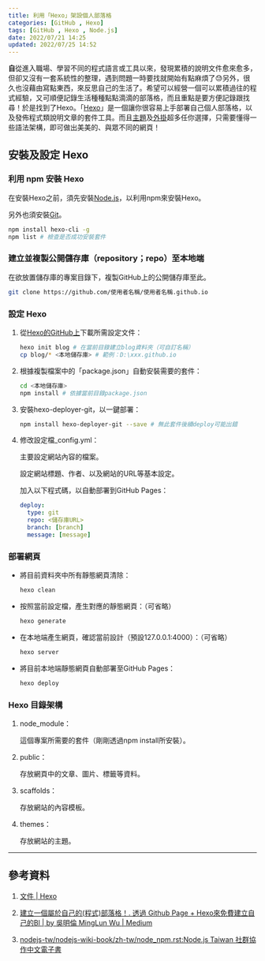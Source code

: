 ```yaml
---
title: 利用「Hexo」架設個人部落格
categories: [GitHub , Hexo]
tags: [GitHub , Hexo , Node.js]
date: 2022/07/21 14:25
updated: 2022/07/25 14:52
---
```


**自**從進入職場、學習不同的程式語言或工具以來，發現累積的說明文件愈來愈多，但卻又沒有一套系統性的整理，遇到問題一時要找就開始有點麻煩了😓另外，很久也沒藉由寫點東西，來反思自己的生活了。希望可以經營一個可以累積過往的程式經驗，又可順便記錄生活種種點點滴滴的部落格，而且重點是要方便記錄跟找尋！於是找到了Hexo。「[Hexo](https://hexo.io/zh-tw/)」是一個讓你很容易上手部署自己個人部落格，以及發佈程式類說明文章的套件工具。而且[主題](https://hexo.io/themes/)及[外掛](https://hexo.io/plugins/)超多任你選擇，只需要懂得一些語法架構，即可做出美美的、與眾不同的網頁！

## 安裝及設定 Hexo

### 利用 npm 安裝 Hexo

在安裝Hexo之前，須先安裝[Node.js](https://nodejs.org/zh-tw/)，以利用npm來安裝Hexo。

另外也須安裝[Git](https://git-scm.com/)。

``` bash
npm install hexo-cli -g
npm list # 檢查是否成功安裝套件
```

### 建立並複製公開儲存庫（repository；repo）至本地端

在欲放置儲存庫的專案目錄下，複製GitHub上的公開儲存庫至此。

``` bash
git clone https://github.com/使用者名稱/使用者名稱.github.io
```

### 設定 Hexo

1. 從[Hexo的GitHub上](https://github.com/hexojs/hexo-starter)下載所需設定文件：

    ``` bash
    hexo init blog # 在當前目錄建立blog資料夾（可自訂名稱）
    cp blog/* <本地儲存庫> # 範例：D:\xxx.github.io
    ```

2. 根據複製檔案中的「package.json」自動安裝需要的套件：

    ``` bash
    cd <本地儲存庫>
    npm install # 依據當前目錄package.json
    ```

3. 安裝hexo-deployer-git，以一鍵部署：

    ``` bash
    npm install hexo-deployer-git --save # 無此套件後續deploy可能出錯
    ```

4. 修改設定檔_config.yml：

    主要設定網站內容的檔案。

    設定網站標題、作者、以及網站的URL等基本設定。

    加入以下程式碼，以自動部署到GitHub Pages：

    ``` yaml
    deploy:
      type: git
      repo: <儲存庫URL>
      branch: [branch]
      message: [message]
    ```

### 部署網頁

- 將目前資料夾中所有靜態網頁清除：

    ``` bash
    hexo clean
    ```

- 按照當前設定檔，產生對應的靜態網頁：（可省略）

    ``` bash
    hexo generate
    ```

- 在本地端產生網頁，確認當前設計（預設127.0.0.1:4000）：（可省略）

    ``` bash
    hexo server
    ```

- 將目前本地端靜態網頁自動部署至GitHub Pages：

    ``` bash
    hexo deploy
    ```

### Hexo 目錄架構

1. node_module：

   這個專案所需要的套件（剛剛透過npm install所安裝）。

2. public：

   存放網頁中的文章、圖片、標籤等資料。

3. scaffolds：

   存放網站的內容模板。

4. themes：

   存放網站的主題。

---

## 參考資料

1. [文件 | Hexo](https://hexo.io/zh-tw/docs/)
  
2. [建立一個屬於自己的(程式)部落格！. 透過 Github Page + Hexo來免費建立自己的Bl | by 吳明倫 MingLun Wu | Medium](https://minglun-wu.medium.com/%E5%BB%BA%E7%AB%8B%E4%B8%80%E5%80%8B%E5%B1%AC%E6%96%BC%E8%87%AA%E5%B7%B1%E7%9A%84-%E7%A8%8B%E5%BC%8F-%E9%83%A8%E8%90%BD%E6%A0%BC-4d295ed96236)
  
3. [nodejs-tw/nodejs-wiki-book/zh-tw/node_npm.rst:Node.js Taiwan 社群協作中文電子書](https://github.com/nodejs-tw/nodejs-wiki-book/blob/master/zh-tw/node_npm.rst)
